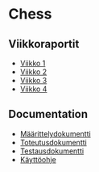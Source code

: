 # Chess
## Viikkoraportit
- [Viikko 1](https://github.com/sebastian-lehto/tiral-chess/blob/master/documentation/viikkoraportti1.md)
- [Viikko 2](https://github.com/sebastian-lehto/tiral-chess/blob/master/documentation/viikkoraportti2.md)
- [Viikko 3](https://github.com/sebastian-lehto/tiral-chess/blob/master/documentation/viikkoraportti3.md)
- [Viikko 4](https://github.com/sebastian-lehto/tiral-chess/blob/master/documentation/viikkoraportti4.md)

## Documentation
- [Määrittelydokumentti](https://github.com/sebastian-lehto/tiral-chess/blob/master/documentation/m%C3%A4%C3%A4rittelydokumentti.md)
- [Toteutusdokumentti]()
- [Testausdokumentti]()
- [Käyttöohje]()


